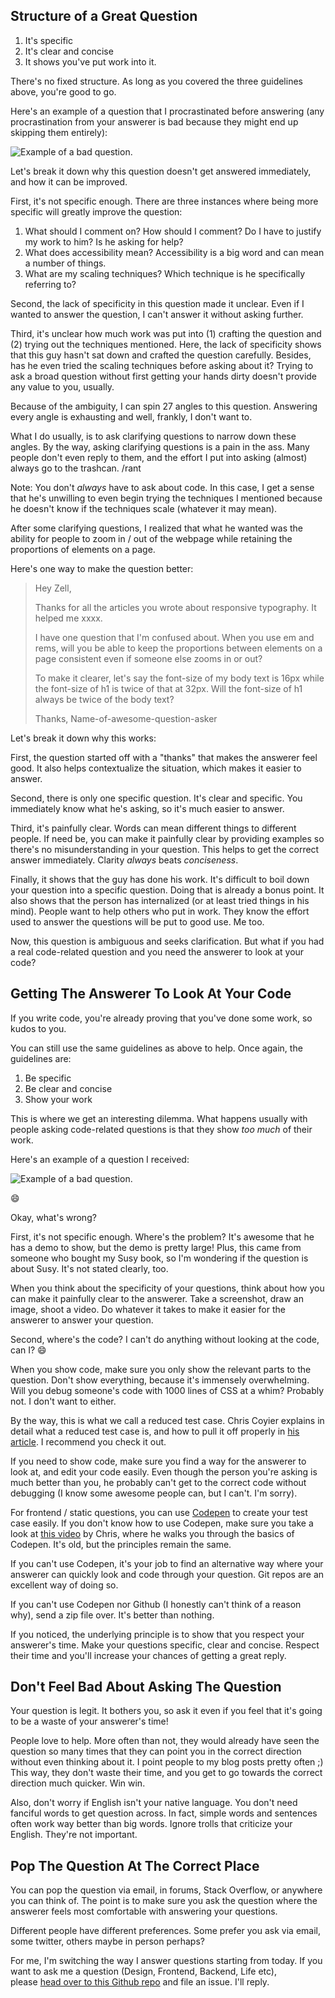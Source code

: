 Structure of a Great Question
-----------------------------

1.  It's specific
2.  It's clear and concise
3.  It shows you've put work into it.

There's no fixed structure. As long as you covered the three guidelines above, you're good to go.

Here's an example of a question that I procrastinated before answering (any procrastination from your answerer is bad because they might end up skipping them entirely):

![Example of a bad question.](https://zellwk.com/images/2016/asking-questions/badq1.png)

Let's break it down why this question doesn't get answered immediately, and how it can be improved.

First, it's not specific enough. There are three instances where being more specific will greatly improve the question:

1.  What should I comment on? How should I comment? Do I have to justify my work to him? Is he asking for help?
2.  What does accessibility mean? Accessibility is a big word and can mean a number of things.
3.  What are my scaling techniques? Which technique is he specifically referring to?

Second, the lack of specificity in this question made it unclear. Even if I wanted to answer the question, I can't answer it without asking further.

Third, it's unclear how much work was put into (1) crafting the question and (2) trying out the techniques mentioned. Here, the lack of specificity shows that this guy hasn't sat down and crafted the question carefully. Besides, has he even tried the scaling techniques before asking about it? Trying to ask a broad question without first getting your hands dirty doesn't provide any value to you, usually.

Because of the ambiguity, I can spin 27 angles to this question. Answering every angle is exhausting and well, frankly, I don't want to.

What I do usually, is to ask clarifying questions to narrow down these angles. By the way, asking clarifying questions is a pain in the ass. Many people don't even reply to them, and the effort I put into asking (almost) always go to the trashcan. /rant

Note: You don't *always* have to ask about code. In this case, I get a sense that he's unwilling to even begin trying the techniques I mentioned because he doesn't know if the techniques scale (whatever it may mean).

After some clarifying questions, I realized that what he wanted was the ability for people to zoom in / out of the webpage while retaining the proportions of elements on a page.

Here's one way to make the question better:

> Hey Zell,
>
> Thanks for all the articles you wrote about responsive typography. It helped me xxxx.
>
> I have one question that I'm confused about. When you use em and rems, will you be able to keep the proportions between elements on a page consistent even if someone else zooms in or out?
>
> To make it clearer, let's say the font-size of my body text is 16px while the font-size of h1 is twice of that at 32px. Will the font-size of h1 always be twice of the body text?
>
> Thanks, Name-of-awesome-question-asker

Let's break it down why this works:

First, the question started off with a "thanks" that makes the answerer feel good. It also helps contextualize the situation, which makes it easier to answer.

Second, there is only one specific question. It's clear and specific. You immediately know what he's asking, so it's much easier to answer.

Third, it's painfully clear. Words can mean different things to different people. If need be, you can make it painfully clear by providing examples so there's no misunderstanding in your question. This helps to get the correct answer immediately. Clarity *always* beats *conciseness*.

Finally, it shows that the guy has done his work. It's difficult to boil down your question into a specific question. Doing that is already a bonus point. It also shows that the person has internalized (or at least tried things in his mind). People want to help others who put in work. They know the effort used to answer the questions will be put to good use. Me too.

Now, this question is ambiguous and seeks clarification. But what if you had a real code-related question and you need the answerer to look at your code?

Getting The Answerer To Look At Your Code
-----------------------------------------

If you write code, you're already proving that you've done some work, so kudos to you.

You can still use the same guidelines as above to help. Once again, the guidelines are:

1.  Be specific
2.  Be clear and concise
3.  Show your work

This is where we get an interesting dilemma. What happens usually with people asking code-related questions is that they show *too much* of their work.

Here's an example of a question I received:

![Example of a bad question.](https://zellwk.com/images/2016/asking-questions/badq2.png)

😄

Okay, what's wrong?

First, it's not specific enough. Where's the problem? It's awesome that he has a demo to show, but the demo is pretty large! Plus, this came from someone who bought my Susy book, so I'm wondering if the question is about Susy. It's not stated clearly, too.

When you think about the specificity of your questions, think about how you can make it painfully clear to the answerer. Take a screenshot, draw an image, shoot a video. Do whatever it takes to make it easier for the answerer to answer your question.

Second, where's the code? I can't do anything without looking at the code, can I? 😄

When you show code, make sure you only show the relevant parts to the question. Don't show everything, because it's immensely overwhelming. Will you debug someone's code with 1000 lines of CSS at a whim? Probably not. I don't want to either.

By the way, this is what we call a reduced test case. Chris Coyier explains in detail what a reduced test case is, and how to pull it off properly in [his article](https://css-tricks.com/reduced-test-cases/). I recommend you check it out.

If you need to show code, make sure you find a way for the answerer to look at, and edit your code easily. Even though the person you're asking is much better than you, he probably can't get to the correct code without debugging (I know some awesome people can, but I can't. I'm sorry).

For frontend / static questions, you can use [Codepen](https://codepen.io/) to create your test case easily. If you don't know how to use Codepen, make sure you take a look at [this video](https://css-tricks.com/video-screencasts/112-using-codepen/) by Chris, where he walks you through the basics of Codepen. It's old, but the principles remain the same.

If you can't use Codepen, it's your job to find an alternative way where your answerer can quickly look and code through your question. Git repos are an excellent way of doing so.

If you can't use Codepen nor Github (I honestly can't think of a reason why), send a zip file over. It's better than nothing.

If you noticed, the underlying principle is to show that you respect your answerer's time. Make your questions specific, clear and concise. Respect their time and you'll increase your chances of getting a great reply.

Don't Feel Bad About Asking The Question
----------------------------------------

Your question is legit. It bothers you, so ask it even if you feel that it's going to be a waste of your answerer's time!

People love to help. More often than not, they would already have seen the question so many times that they can point you in the correct direction without even thinking about it. I point people to my blog posts pretty often ;) This way, they don't waste their time, and you get to go towards the correct direction much quicker. Win win.

Also, don't worry if English isn't your native language. You don't need fanciful words to get question across. In fact, simple words and sentences often work way better than big words. Ignore trolls that criticize your English. They're not important.

Pop The Question At The Correct Place
-------------------------------------

You can pop the question via email, in forums, Stack Overflow, or anywhere you can think of. The point is to make sure you ask the question where the answerer feels most comfortable with answering your questions.

Different people have different preferences. Some prefer you ask via email, some twitter, others maybe in person perhaps?

For me, I'm switching the way I answer questions starting from today. If you want to ask me a question (Design, Frontend, Backend, Life etc), please [head over to this Github repo](https://github.com/zellwk/ama/issues) and file an issue. I'll reply.